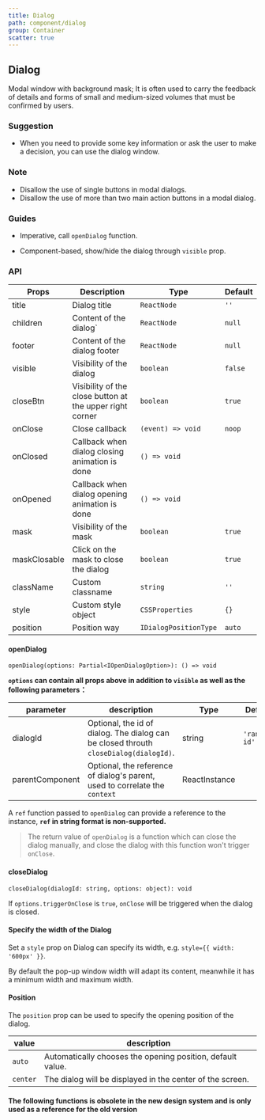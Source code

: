 ```yaml
---
title: Dialog
path: component/dialog
group: Container
scatter: true
---
```


## Dialog

Modal window with background mask; It is often used to carry the feedback of details and forms of small and medium-sized volumes that must be confirmed by users.

### Suggestion

- When you need to provide some key information or ask the user to make a decision, you can use the dialog window.

### Note

- Disallow the use of single buttons in modal dialogs.
- Disallow the use of more than two main action buttons in a modal dialog.

### Guides

- Imperative, call `openDialog` function.

- Component-based, show/hide the dialog through `visible` prop.

<!-- demo-slot-1 -->
<!-- demo-slot-2 -->
<!-- demo-slot-3 -->

### API

| Props        | Description                                              | Type                  | Default |
| ------------ | -------------------------------------------------------- | --------------------- | ------- |
| title        | Dialog title                                             | `ReactNode`           | `''`    |
| children     | Content of the dialog`                                   | `ReactNode`           | `null`  |
| footer       | Content of the dialog footer                             | `ReactNode`           | `null`  |
| visible      | Visibility of the dialog                                 | `boolean`             | `false` |
| closeBtn     | Visibility of the close button at the upper right corner | `boolean`             | `true`  |
| onClose      | Close callback                                           | `(event) => void`     | `noop`  |
| onClosed     | Callback when dialog closing animation is done           | `() => void`          |         |
| onOpened     | Callback when dialog opening animation is done           | `() => void`          |         |
| mask         | Visibility of the mask                                   | `boolean`             | `true`  |
| maskClosable | Click on the mask to close the dialog                    | `boolean`             | `true`  |
| className    | Custom classname                                         | `string`              | `''`    |
| style        | Custom style object                                      | `CSSProperties`       | `{}`    |
| position     | Position way                                             | `IDialogPositionType` | `auto`  |

#### openDialog

`openDialog(options: Partial<IOpenDialogOption>): () => void`

**`options` can contain all props above in addition to `visible` as well as the following parameters：**

| parameter       | description                                                                           | Type          | Default       |
| --------------- | ------------------------------------------------------------------------------------- | ------------- | ------------- |
| dialogId        | Optional, the id of dialog. The dialog can be closed throuth `closeDialog(dialogId)`. | string        | `'random-id'` |
| parentComponent | Optional, the reference of dialog's parent, used to correlate the `context`           | ReactInstance |               |

A `ref` function passed to `openDialog` can provide a reference to the instance, **`ref` in string format is non-supported.**

> The return value of `openDialog` is a function which can close the dialog manually, and close the dialog with this function won't trigger `onClose`.

#### closeDialog

`closeDialog(dialogId: string, options: object): void`

If `options.triggerOnClose` is `true`, `onClose` will be triggered when the dialog is closed.

#### Specify the width of the Dialog

Set a `style` prop on Dialog can specify its width, e.g. `style={{ width: '600px' }}`.

By default the pop-up window width will adapt its content, meanwhile it has a minimum width and maximum width.

#### Position

The `position` prop can be used to specify the opening position of the dialog.

| value    | description                                                |
| -------- | ---------------------------------------------------------- |
| `auto`   | Automatically chooses the opening position, default value. |
| `center` | The dialog will be displayed in the center of the screen.  |

#### The following functions is obsolete in the new design system and is only used as a reference for the old version

<!-- demo-slot-4 -->
<!-- demo-slot-5 -->
